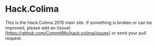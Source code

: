 # Hack.Colima

This is the Hack.Colima 2015 main site. If something is broken or can be improved, please add an (issue)[https://github.com/CommitMx/hack.colima/issues] or send your pull request.
